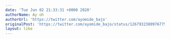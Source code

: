 ```yaml
---
date: 'Tue Jun 02 21:33:31 +0000 2020'
authorName: Ay oh
authorUrl: 'https://twitter.com/ayomide_bajo'
originalPost: 'https://twitter.com/ayomide_bajo/status/1267932380976775170'
layout: like
---
```

